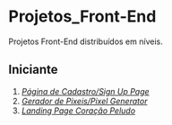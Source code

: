# Projetos_Front-End
 Projetos Front-End distribuídos em níveis.
 ## Iniciante
 1. [*Página de Cadastro/Sign Up Page*](https://github.com/CarolFerr/Projetos_Front-End/tree/main/Iniciante)
 2. [*Gerador de Pixeis/Pixel Generator*](https://github.com/CarolFerr/Projetos_Front-End/tree/main/Iniciante/)
 3. [*Landing Page Coração Peludo*](https://github.com/CarolFerr/Projetos_Front-End/tree/main/Iniciante/landingPage)
